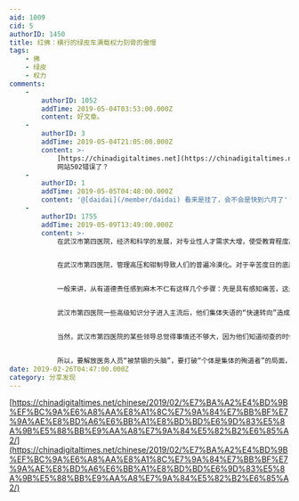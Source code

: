 ```yaml
---
aid: 1009
cid: 5
authorID: 1450
title: 红佛：横行的绿皮车满载权力刻骨的傲慢
tags:
    - 佛
    - 绿皮
    - 权力
comments:
    -
        authorID: 1052
        addTime: 2019-05-04T03:53:00.000Z
        content: 好文章。
    -
        authorID: 3
        addTime: 2019-05-04T21:05:00.000Z
        content: >-
            [https://chinadigitaltimes.net](https://chinadigitaltimes.net)
            网站502错误了？
    -
        authorID: 1
        addTime: 2019-05-05T04:48:00.000Z
        content: '@[daidai](/member/daidai) 看来是挂了，会不会是快到六月了'
    -
        authorID: 1755
        addTime: 2019-05-09T13:49:00.000Z
        content: >-
            在武汉市第四医院，经济和科学的发展，对专业性人才需求大增，使受教育程度高、掌握一定技能的医务人员跻身于“专家阶级”和“管理阶级”的行列。他们从官僚体制中分得残汤剩饭，成为医院作恶机器上的附庸。于是一部分医务人员从“帮闲”发展到“帮凶”，更多的人难以抵抗复杂多样的诱惑，“在精神上被自我消灭”了。在一个主流价值观虚伪的管理体制下，医务人员下一代的记忆是缺损和扭曲的，缺乏制度反思、医务人员道德思想的“矮化”便在所难免。


            在武汉市第四医院，管理高压和钳制导致人们的普遍冷漠化。对于辛苦度日的底层医务人员来说，不能苛求他们，大多数人都活在一个道德上的“灰色区域”，尽管令人窒息，但是安全。在这个区域，逆来顺受代替了热情，冒险去质疑现行医院政策的做法很难证明有理，因此看起来没有必要。人们大多会承认自己这样做“不够勇敢，但很现实”。


            一般来讲，从有道德责任感到麻木不仁有这样几个步骤：先是具有感知痛苦，这是清醒认识不可缺少的过程，同时在利益诱导下又是矛盾的，因为明摆着有两个选择，一个是边缘化一个是声名显赫，一边是穷愁潦倒，一边是吃不完的“人肉馒头”。用自己的血肉之躯去抵抗“邪恶”的人都遭了不公正的待遇，甚至严酷的身体摧残，精神受到伤害。而武汉市第四医院的某些领导将自己的安全与物质置于信仰之上的人、也就是选择了“识时务”而“汇入主流”的人，得到了充分的物质保障和安逸的生活。


            武汉市第四医院一些高级知识分子进入主流后，他们集体失语的“快速转向”造成了“责任感缺失”和“扬恶除善”的医疗环境，心安理得地选择了装聋作哑，满足于自己安逸的日子，完全屈从于麻木的无人性，对人的意义和生命目的追求都退出了。


            当然，武汉市第四医院的某些领导总觉得事情还不够大，因为他们知道彻查的时候就会牵连很广、阻力会很大。其实浸淫官场已久的医疗系统官僚早就洞若观火，各级官员都不患出大事而患与自己有没有关系。事情越大，牵连的官员越多，帮忙解套的官员也就越多，到时轻轻顺水一推，滥权和作恶仍然可以继续。


            所以，要解放医务人员“被禁锢的头脑”，要打破“个体是集体的殉道者”的局面，就必须要从理论上破除医院权力部门所塑造的“无比正确”“不容置疑”的论调。不是养一个护士医生的成本太高了，而是养书记院长的成本太高了！如果所有的黑锅都让李荣春副院长来承担，省委市委怎么就不能提拔他当院长呢？长辈常说某些人为他人掘井，自己却没水喝。但正是这些掘井人，才有可能使得下一代，能够明辨是非，畅所欲言，不要活在前人的阴影，要成为免于恐惧的一代。
date: 2019-02-26T04:47:00.000Z
category: 分享发现
---
```


[https://chinadigitaltimes.net/chinese/2019/02/%E7%BA%A2%E4%BD%9B%EF%BC%9A%E6%A8%AA%E8%A1%8C%E7%9A%84%E7%BB%BF%E7%9A%AE%E8%BD%A6%E6%BB%A1%E8%BD%BD%E6%9D%83%E5%8A%9B%E5%88%BB%E9%AA%A8%E7%9A%84%E5%82%B2%E6%85%A2/](https://chinadigitaltimes.net/chinese/2019/02/%E7%BA%A2%E4%BD%9B%EF%BC%9A%E6%A8%AA%E8%A1%8C%E7%9A%84%E7%BB%BF%E7%9A%AE%E8%BD%A6%E6%BB%A1%E8%BD%BD%E6%9D%83%E5%8A%9B%E5%88%BB%E9%AA%A8%E7%9A%84%E5%82%B2%E6%85%A2/)
